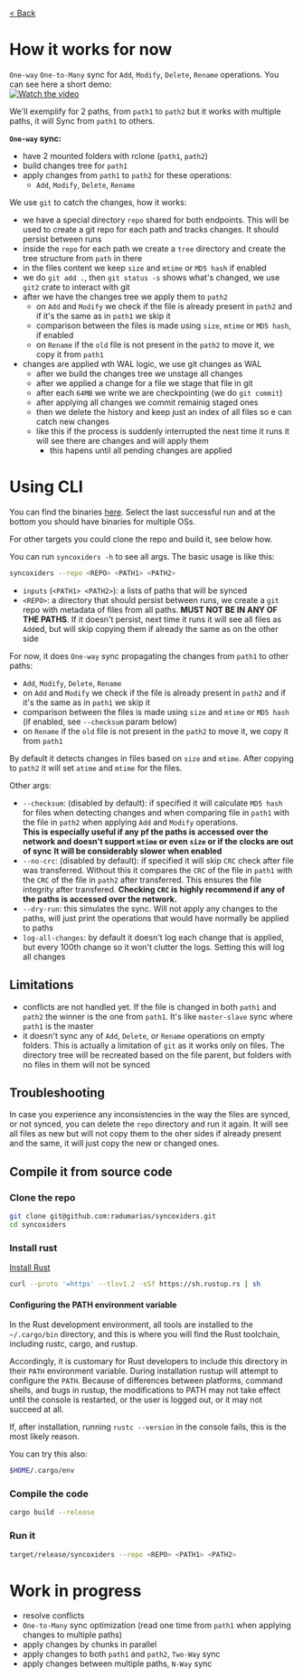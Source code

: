 [< Back](../../README.md#poc)

# How it works for now

`One-way` `One-to-Many` sync for `Add`, `Modify`, `Delete`, `Rename` operations. You can see here a short demo:  
[![Watch the video](https://img.youtube.com/vi/JHQC1XpCzQw/0.jpg)](https://www.youtube.com/watch?v=JHQC1XpCzQw)

We'll exemplify for 2 paths, from `path1` to `path2` but it works with multiple paths, it will Sync from `path1` to
others.

**`One-way` sync:**

- have 2 mounted folders with rclone (`path1`, `path2`)
- build changes tree for `path1`
- apply changes from `path1` to `path2` for these operations:
    - `Add`, `Modify`, `Delete`, `Rename`

We use `git` to catch the changes, how it works:

- we have a special directory `repo` shared for both endpoints. This will be used to create a git repo for each path and
  tracks changes. It should persist between runs
- inside the `repo` for each path we create a `tree` directory and create the tree structure from `path` in there
- in the files content we keep `size` and `mtime` or `MD5 hash` if enabled
- we do `git add .`, then `git status -s` shows what's changed, we use `git2` crate to interact with git
- after we have the changes tree we apply them to `path2`
    - on `Add` and `Modify` we check if the file is already present in `path2` and if it's the same as in `path1` we
      skip it
    - comparison between the files is made using `size`, `mtime` or `MD5 hash`, if enabled
    - on `Rename` if the `old` file is not present in the `path2` to move it, we copy it from `path1`
- changes are applied wth WAL logic, we use git changes as WAL
    - after we build the changes tree we unstage all changes
    - after we applied a change for a file we stage that file in git
    - after each `64MB` we write we are checkpointing (we do `git commit`)
    - after applying all changes we commit remainig staged ones
    - then we delete the history and keep just an index of all files so e can catch new changes
    - like this if the process is suddenly interrupted the next time it runs it will see there are changes and will
      apply them
        - this hapens until all pending changes are applied

# Using CLI

You can find the binaries [here](https://github.com/radumarias/syncoxiders/actions/workflows/ci.yml).
Select the last successful run and at the bottom you should have binaries for multiple OSs.

For other targets you could clone the repo and build it, see below how.

You can run `syncoxiders -h` to see all args. The basic usage is like this:

```bash
syncoxiders --repo <REPO> <PATH1> <PATH2>
```

- `inputs` (`<PATH1> <PATH2>`): a lists of paths that will be synced
- `<REPO>`: a directory that should persist between runs, we create a `git` repo with metadata of files from all paths.
  **MUST NOT BE IN ANY OF THE PATHS**. If it doesn't persist, next time it runs it will see all files as `Add`ed, but
  will skip copying them if already the same as on the other side

For now, it does `One-way` sync propagating the changes from `path1` to other paths:

- `Add`, `Modify`, `Delete`, `Rename`
- on `Add` and `Modify` we check if the file is already present in `path2` and if it's the same as in `path1` we skip it
- comparison between the files is made using `size` and `mtime` or `MD5 hash` (if enabled, see `--checksum` param below)
- on `Rename` if the `old` file is not present in the `path2` to move it, we copy it from `path1`

By default it detects changes in files based on `size` and `mtime`. After copying to `path2` it will set `atime`
and `mtime` for the files.

Other args:

- `--checksum`: (disabled by default): if specified it will calculate `MD5 hash` for files when detecting changes and
  when comparing file in `path1` with the file in `path2` when applying `Add` and `Modify` operations.  
  **This is especially useful if any pf the paths is accessed over the network and doesn't support `mtime` or
  even `size` or if the clocks are out of sync**
  **It will be considerably slower when enabled**
- `--no-crc`: (disabled by default): if specified it will skip `CRC` check after file was transferred. Without this it
  compares the `CRC` of the file in `path1` with the `CRC` of the file in `path2` after transferred. This ensures the
  file integrity after transfered.
  **Checking `CRC` is highly recommend if any of the paths is accessed over the network.**
- `--dry-run`: this simulates the sync. Will not apply any changes to the paths, will just print the operations that
  would have normally be applied to paths
- `log-all-changes`: by default it doesn't log each change that is applied, but every 100th change so it won't clutter
  the logs. Setting this will log all changes

## Limitations

- conflicts are not handled yet. If the file is changed in both `path1` and `path2` the winner is the one from `path1`.
  It's like `master-slave` sync where `path1` is the master
- it doesn't sync any of `Add`, `Delete`, or `Rename` operations on empty folders. This is actually a limitation
  of `git` as it works only on files. The directory tree will be recreated based on the file parent, but folders with no
  files in them will not be synced

## Troubleshooting

In case you experience any inconsistencies in the way the files are synced, or not synced, you can delete the `repo`
directory and run it again. It will see all files as new but will not copy them to the oher sides if already present and
the same, it will just copy the new or changed ones.

## Compile it from source code

### Clone the repo

```bash
git clone git@github.com:radumarias/syncoxiders.git
cd syncoxiders
```

### Install rust

[Install Rust](https://www.rust-lang.org/tools/install)

```bash
curl --proto '=https' --tlsv1.2 -sSf https://sh.rustup.rs | sh
```

#### Configuring the PATH environment variable

In the Rust development environment, all tools are installed to the `~/.cargo/bin` directory, and this is where you will
find the Rust toolchain, including rustc, cargo, and rustup.

Accordingly, it is customary for Rust developers to include this directory in their `PATH` environment variable. During
installation rustup will attempt to configure the `PATH`. Because of differences between platforms, command shells, and
bugs in rustup, the modifications to PATH may not take effect until the console is restarted, or the user is logged out,
or it may not succeed at all.

If, after installation, running `rustc --version` in the console fails, this is the most likely reason.

You can try this also:

```bash
$HOME/.cargo/env
```

### Compile the code

```bash
cargo build --release
```

### Run it

```bash
target/release/syncoxiders --repo <REPO> <PATH1> <PATH2>
```

# Work in progress

- resolve conflicts
- `One-to-Many` sync optimization (read one time from `path1` when applying changes to multiple paths)
- apply changes by chunks in parallel
- apply changes to both `path1` and `path2`, `Two-Way` sync
- apply changes between multiple paths, `N-Way` sync
